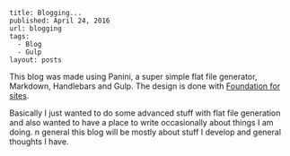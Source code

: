 ```config
title: Blogging...
published: April 24, 2016
url: blogging
tags:
  - Blog
  - Gulp
layout: posts
```


This blog was made using Panini, a super simple flat file generator, Markdown, Handlebars and Gulp. The design is done with [Foundation for sites](http://foundation.zurb.com).

Basically I just wanted to do some advanced stuff with flat file generation and also wanted to have a place to write occasionally about things I am doing. n general this blog will be mostly about stuff I develop and general thoughts I have.